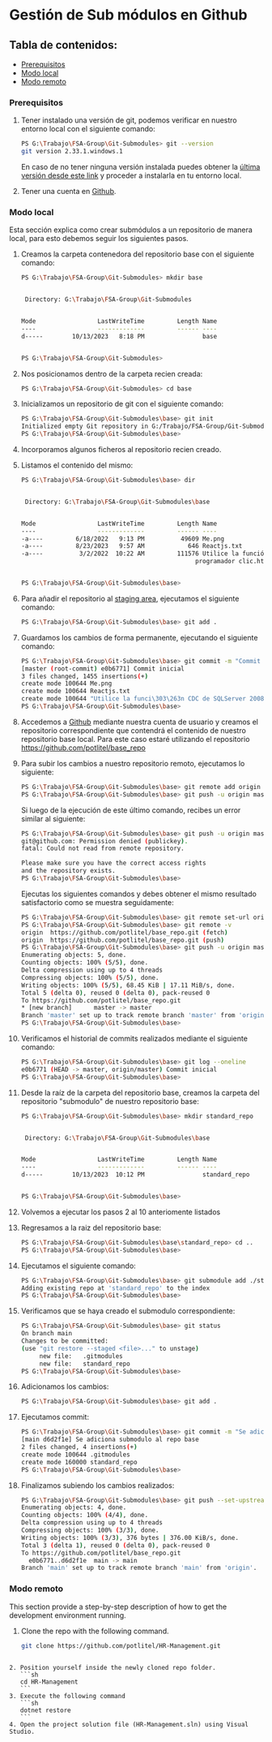 # Gestión de Sub módulos en Github

## Tabla de contenidos:

- [Prerequisitos](#Prerequisites)
- [Modo local](#modo-local)
- [Modo remoto](#modo-remoto)

### Prerequisitos

1. Tener instalado una versión de git, podemos verificar en nuestro entorno local con el siguiente comando:

   ```sh
   PS G:\Trabajo\FSA-Group\Git-Submodules> git --version
   git version 2.33.1.windows.1
   ```

   En caso de no tener ninguna versión instalada puedes obtener la [última versión desde este link](https://dotnet.microsoft.com/en-us/download/dotnet/3.1) y proceder a instalarla en tu entorno local.

2. Tener una cuenta en [Github](https://github.com/).

### Modo local

Esta sección explica como crear submódulos a un repositorio de manera local, para esto debemos seguir los siguientes pasos.

1. Creamos la carpeta contenedora del repositorio base con el siguiente comando:

   ```sh
   PS G:\Trabajo\FSA-Group\Git-Submodules> mkdir base


    Directory: G:\Trabajo\FSA-Group\Git-Submodules


   Mode                 LastWriteTime         Length Name
   ----                 -------------         ------ ----
   d-----        10/13/2023   8:18 PM                base


   PS G:\Trabajo\FSA-Group\Git-Submodules>
   ```

2. Nos posicionamos dentro de la carpeta recien creada:
   ```sh
   PS G:\Trabajo\FSA-Group\Git-Submodules> cd base
   ```
3. Inicializamos un repositorio de git con el siguiente comando:
   ```sh
   PS G:\Trabajo\FSA-Group\Git-Submodules\base> git init
   Initialized empty Git repository in G:/Trabajo/FSA-Group/Git-Submodules/base/.git/
   PS G:\Trabajo\FSA-Group\Git-Submodules\base>
   ```
4. Incorporamos algunos ficheros al repositorio recien creado.

5. Listamos el contenido del mismo:

   ```sh
   PS G:\Trabajo\FSA-Group\Git-Submodules\base> dir


    Directory: G:\Trabajo\FSA-Group\Git-Submodules\base


   Mode                 LastWriteTime         Length Name
   ----                 -------------         ------ ----
   -a----         6/18/2022   9:13 PM          49609 Me.png
   -a----         8/23/2023   9:57 AM            646 Reactjs.txt
   -a----          3/2/2022  10:22 AM         111576 Utilice la función CDC de SQLServer 2008 para realizar la captura de cambios de datos -
                                                   programador clic.html


   PS G:\Trabajo\FSA-Group\Git-Submodules\base>
   ```

6. Para añadir el repositorio al [staging area](https://keepcoding.io/blog/que-es-staging-area-y-para-que-sirve/#:~:text=El%20Staging%20Area%20de%20Git%2C%20o%20git%20staged%20area%2C%20es,en%20el%20repositorio%20en%20producci%C3%B3n.), ejecutamos el siguiente comando:

   ```sh
   PS G:\Trabajo\FSA-Group\Git-Submodules\base> git add .
   ```

7. Guardamos los cambios de forma permanente, ejecutando el siguiente comando:

   ```sh
   PS G:\Trabajo\FSA-Group\Git-Submodules\base> git commit -m "Commit inicial"
   [master (root-commit) e0b6771] Commit inicial
   3 files changed, 1455 insertions(+)
   create mode 100644 Me.png
   create mode 100644 Reactjs.txt
   create mode 100644 "Utilice la funci\303\263n CDC de SQLServer 2008 para realizar la captura de cambios de datos - programador clic.html"
   PS G:\Trabajo\FSA-Group\Git-Submodules\base>
   ```

8. Accedemos a [Github](https://github.com/) mediante nuestra cuenta de usuario y creamos el repositorio correspondiente que contendrá el contenido de nuestro repositorio base local. Para este caso estaré utilizando el repositorio https://github.com/potlitel/base_repo

9. Para subir los cambios a nuestro repositorio remoto, ejecutamos lo siguiente:

   ```sh
   PS G:\Trabajo\FSA-Group\Git-Submodules\base> git remote add origin git@github.com:potlitel/base_repo
   PS G:\Trabajo\FSA-Group\Git-Submodules\base> git push -u origin master
   ```

   Si luego de la ejecución de este último comando, recibes un error similar al siguiente:

   ```sh
   PS G:\Trabajo\FSA-Group\Git-Submodules\base> git push -u origin master
   git@github.com: Permission denied (publickey).
   fatal: Could not read from remote repository.

   Please make sure you have the correct access rights
   and the repository exists.
   PS G:\Trabajo\FSA-Group\Git-Submodules\base>
   ```

   Ejecutas los siguientes comandos y debes obtener el mismo resultado satisfactorio como se muestra seguidamente:

   ```sh
   PS G:\Trabajo\FSA-Group\Git-Submodules\base> git remote set-url origin https://github.com/potlitel/base_repo.git
   PS G:\Trabajo\FSA-Group\Git-Submodules\base> git remote -v
   origin  https://github.com/potlitel/base_repo.git (fetch)
   origin  https://github.com/potlitel/base_repo.git (push)
   PS G:\Trabajo\FSA-Group\Git-Submodules\base> git push -u origin master
   Enumerating objects: 5, done.
   Counting objects: 100% (5/5), done.
   Delta compression using up to 4 threads
   Compressing objects: 100% (5/5), done.
   Writing objects: 100% (5/5), 68.45 KiB | 17.11 MiB/s, done.
   Total 5 (delta 0), reused 0 (delta 0), pack-reused 0
   To https://github.com/potlitel/base_repo.git
   * [new branch]      master -> master
   Branch 'master' set up to track remote branch 'master' from 'origin'.
   PS G:\Trabajo\FSA-Group\Git-Submodules\base>
   ```

10. Verificamos el historial de commits realizados mediante el siguiente comando:

    ```sh
    PS G:\Trabajo\FSA-Group\Git-Submodules\base> git log --oneline
    e0b6771 (HEAD -> master, origin/master) Commit inicial
    PS G:\Trabajo\FSA-Group\Git-Submodules\base>
    ```

11. Desde la raíz de la carpeta del repositorio base, creamos la carpeta del repositorio "submodulo" de nuestro repositorio base:

    ```sh
    PS G:\Trabajo\FSA-Group\Git-Submodules\base> mkdir standard_repo


     Directory: G:\Trabajo\FSA-Group\Git-Submodules\base


    Mode                 LastWriteTime         Length Name
    ----                 -------------         ------ ----
    d-----        10/13/2023  10:12 PM                standard_repo


    PS G:\Trabajo\FSA-Group\Git-Submodules\base>
    ```

12. Volvemos a ejecutar los pasos 2 al 10 anteriomente listados

13. Regresamos a la raiz del repositorio base:
    ```sh
    PS G:\Trabajo\FSA-Group\Git-Submodules\base\standard_repo> cd ..
    PS G:\Trabajo\FSA-Group\Git-Submodules\base>
    ```
14. Ejecutamos el siguiente comando:
    ```sh
    PS G:\Trabajo\FSA-Group\Git-Submodules\base> git submodule add ./standard_repo
    Adding existing repo at 'standard_repo' to the index
    PS G:\Trabajo\FSA-Group\Git-Submodules\base>
    ```
15. Verificamos que se haya creado el submodulo correspondiente:
    ```sh
    PS G:\Trabajo\FSA-Group\Git-Submodules\base> git status
    On branch main
    Changes to be committed:
    (use "git restore --staged <file>..." to unstage)
         new file:   .gitmodules
         new file:   standard_repo
    PS G:\Trabajo\FSA-Group\Git-Submodules\base>
    ```
16. Adicionamos los cambios:

    ```sh
    PS G:\Trabajo\FSA-Group\Git-Submodules\base> git add .
    ```

17. Ejecutamos commit:

    ```sh
    PS G:\Trabajo\FSA-Group\Git-Submodules\base> git commit -m "Se adiciona submodulo al repo base"
    [main d6d2f1e] Se adiciona submodulo al repo base
    2 files changed, 4 insertions(+)
    create mode 100644 .gitmodules
    create mode 160000 standard_repo
    PS G:\Trabajo\FSA-Group\Git-Submodules\base>
    ```

18. Finalizamos subiendo los cambios realizados:
    ```sh
    PS G:\Trabajo\FSA-Group\Git-Submodules\base> git push --set-upstream origin main
    Enumerating objects: 4, done.
    Counting objects: 100% (4/4), done.
    Delta compression using up to 4 threads
    Compressing objects: 100% (3/3), done.
    Writing objects: 100% (3/3), 376 bytes | 376.00 KiB/s, done.
    Total 3 (delta 1), reused 0 (delta 0), pack-reused 0
    To https://github.com/potlitel/base_repo.git
      e0b6771..d6d2f1e  main -> main
    Branch 'main' set up to track remote branch 'main' from 'origin'.
    ```

### Modo remoto

This section provide a step-by-step description of how to get the development environment running.

1. Clone the repo with the following command.
   ```sh
   git clone https://github.com/potlitel/HR-Management.git
   ```

````

2. Position yourself inside the newly cloned repo folder.
   ```sh
   cd HR-Management
   ```
3. Execute the following command
   ```sh
   dotnet restore
   ```
4. Open the project solution file (HR-Management.sln) using Visual Studio.
````
